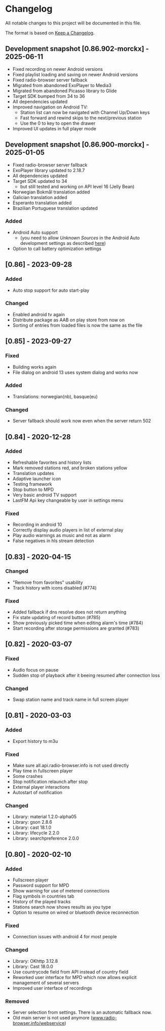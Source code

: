 # Changelog
All notable changes to this project will be documented in this file.

The format is based on [Keep a Changelog](https://keepachangelog.com/en/1.0.0/).

## Development snapshot [0.86.902-morckx] - 2025-06-11

- Fixed recording on newer Android versions
- Fixed playlist loading and saving on newer Android versions
- Fixed radio-browser server fallback
- Migrated from abandoned ExoPlayer to Media3
- Migrated from abandoned Picasso library to Glide
- Target SDK bumped from 34 to 36
- All dependencies updated
- Improved navigation on Android TV:
  - Station list can now be navigated with Channel Up/Down keys
  - Fast forward and rewind skips to the next/previous station
  - Use the 0 to key to open the drawer
- Improved UI updates in full player mode

## Development snapshot [0.86.900-morckx] - 2025-01-05

- Fixed radio-browser server fallback
- ExoPlayer library updated to 2.18.7
- All dependencies updated
- Target SDK updated to 34
  - but still tested and working on API level 16 (Jelly Bean)
- Norwegian Bokmål translation added
- Galician translation added
- Esperanto translation added
- Brazilian Portuguese translation updated

### Added
- Android Auto support
  - (you need to allow *Unknown Sources* in the Android Auto development settings as described [here](https://developer.android.com/training/cars/testing#step1))
- Option to call battery optimization settings

## [0.86] - 2023-09-28
### Added
- Auto stop support for auto start-play

### Changed
- Enabled android tv again
- Distribute package as AAB on play store from now on
- Sorting of entries from loaded files is now the same as the file

## [0.85] - 2023-09-27
### Fixed
- Building works again
- File dialog on android 13 uses system dialog and works now

### Added
- Translations: norwegian(nb), basque(eu)

### Changed
- Server fallback should work now even when the server return 502

## [0.84] - 2020-12-28
### Added
- Refreshable favorites and history lists
- Mark removed stations red, and broken stations yellow
- Translation updates
- Adaptive launcher icon
- Testing framework
- Stop button to MPD
- Very basic android TV support
- LastFM Api key changeable by user in settings menu

### Fixed
- Recording in android 10
- Correctly display audio players in list of external play
- Play audio warnings as music and not as alarm
- False negatives in hls stream detection

## [0.83] - 2020-04-15
### Changed
- "Remove from favorites" usability
- Track history with icons disabled (#774)

### Fixed
- Added fallback if dns resolve does not return anything
- Fix state updating of record button (#785)
- Show previously picked time when editing alarm's time (#784)
- Start recording after storage permissions are granted (#783)

## [0.82] - 2020-03-07
### Fixed
- Audio focus on pause
- Sudden stop of playback after it beeing resumed after connection loss

### Changed
- Swap station name and track name in full screen player

## [0.81] - 2020-03-03
### Added
- Export history to m3u

### Fixed
- Make sure all.api.radio-browser.info is not used directly
- Play time in fullscreen player
- Some crashes
- Stop notification relaunch after stop
- External player interactions
- Autostart of notification

### Changed
- Library: material 1.2.0-alpha05
- Library: gson 2.8.6
- Library: cast 18.1.0
- Library: lifecycle 2.2.0
- Library: searchpreference 2.0.0

## [0.80] - 2020-02-10
### Added
- Fullscreen player
- Password support for MPD
- Show warning for use of metered connections
- Flag symbols in countries tab
- History of the played tracks
- Stations search now shows results as you type
- Option to resume on wired or bluetooth device reconnection

### Fixed
- Connection issues with android 4 for most people

### Changed
- Library: OKhttp 3.12.8
- Library: Cast 18.0.0
- Use countrycode field from API instead of country field
- Reworked user interface for MPD which now allows explicit management of several servers
- Improved user interface of recordings

### Removed
- Server selection from settings. There is an automatic fallback now.
- Old main server is not used anymore (www.radio-browser.info/webservice)

